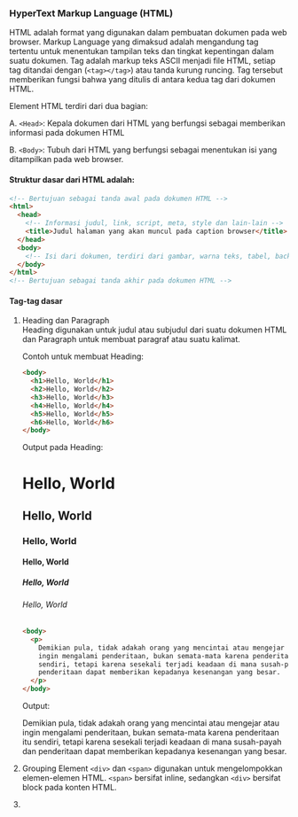 ### HyperText Markup Language (HTML)

HTML adalah format yang digunakan dalam pembuatan dokumen pada web browser. Markup Language yang dimaksud adalah mengandung tag tertentu untuk menentukan tampilan teks dan tingkat kepentingan dalam suatu dokumen. Tag adalah markup teks ASCII menjadi file HTML, setiap tag ditandai dengan (`<tag></tag>`) atau tanda kurung runcing. Tag tersebut memberikan fungsi bahwa yang ditulis di antara kedua tag dari dokumen HTML.

Element HTML terdiri dari dua bagian:

A. `<Head>`: Kepala dokumen dari HTML yang berfungsi sebagai memberikan informasi pada dokumen HTML

B. `<Body>`: Tubuh dari HTML yang berfungsi sebagai menentukan isi yang ditampilkan pada web browser.

#### Struktur dasar dari HTML adalah:

```html
<!-- Bertujuan sebagai tanda awal pada dokumen HTML -->
<html>
  <head>
    <!-- Informasi judul, link, script, meta, style dan lain-lain -->
    <title>Judul halaman yang akan muncul pada caption browser</title>
  </head>
  <body>
    <!-- Isi dari dokumen, terdiri dari gambar, warna teks, tabel, background dan lain-lain -->
  </body>
</html>
<!-- Bertujuan sebagai tanda akhir pada dokumen HTML -->
```

#### Tag-tag dasar

1.  Heading dan Paragraph <br>
    Heading digunakan untuk judul atau subjudul dari suatu dokumen HTML dan Paragraph untuk membuat paragraf atau suatu kalimat.

    Contoh untuk membuat Heading:

    ```HTML
    <body>
      <h1>Hello, World</h1>
      <h2>Hello, World</h2>
      <h3>Hello, World</h3>
      <h4>Hello, World</h4>
      <h5>Hello, World</h5>
      <h6>Hello, World</h6>
    </body>
    ```

    Output pada Heading:

    <h1>Hello, World</h1>
    <h2>Hello, World</h2>
    <h3>Hello, World</h3>
    <h4>Hello, World</h4>
    <h5>Hello, World</h5>
    <h6>Hello, World</h6>

    ```html
    <body>
      <p>
        Demikian pula, tidak adakah orang yang mencintai atau mengejar atau
        ingin mengalami penderitaan, bukan semata-mata karena penderitaan itu
        sendiri, tetapi karena sesekali terjadi keadaan di mana susah-payah dan
        penderitaan dapat memberikan kepadanya kesenangan yang besar.
      </p>
    </body>
    ```

    Output:

    <p>
    Demikian pula, tidak adakah orang yang mencintai atau mengejar atau ingin mengalami penderitaan, bukan semata-mata karena penderitaan itu sendiri, tetapi karena sesekali terjadi keadaan di mana susah-payah dan penderitaan dapat memberikan kepadanya kesenangan yang besar.
    </p>

2.  Grouping Element
    `<div>` dan `<span>` digunakan untuk mengelompokkan elemen-elemen HTML. `<span>` bersifat inline, sedangkan `<div>` bersifat block pada konten HTML.

3.

```

```
